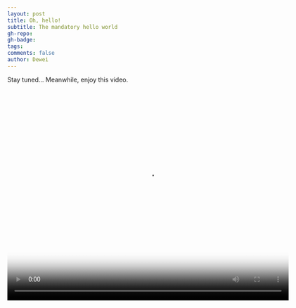 ```yaml
---
layout: post
title: Oh, hello!
subtitle: The mandatory hello world
gh-repo: 
gh-badge:
tags:
comments: false
author: Dewei
---
```


Stay tuned... Meanwhile, enjoy this video.

<video width="640" height="480" controls="controls" poster="https://dewei-memories.s3.ap-southeast-1.amazonaws.com/videos/posters/dolphin-poster.jpg">
  <source src="https://dewei-memories.s3.ap-southeast-1.amazonaws.com/videos/dolphins.mp4" type="video/mp4"> 
</video>